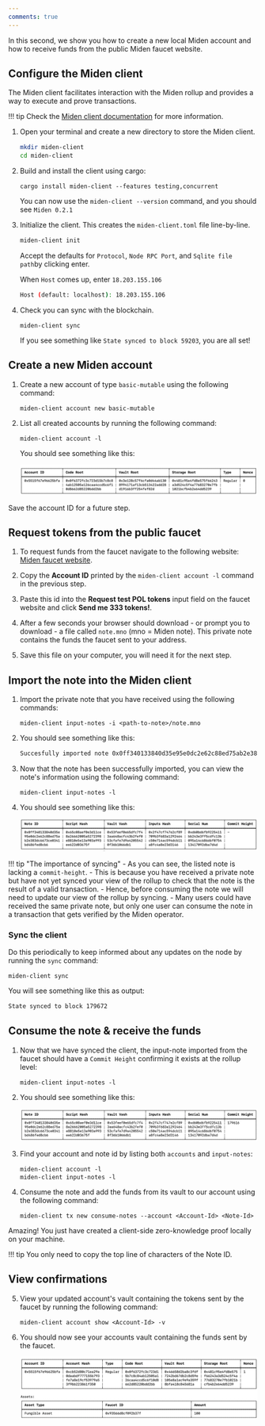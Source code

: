```yaml
---
comments: true
---
```


In this second, we show you how to create a new local Miden account and how to receive funds from the public Miden faucet website.

## Configure the Miden client

The Miden client facilitates interaction with the Miden rollup and provides a way to execute and prove transactions. 

!!! tip
      Check the [Miden client documentation](https://docs.polygon.technology/miden/miden-client/cli-reference/) for more information.

1. Open your terminal and create a new directory to store the Miden client.

    ```sh
    mkdir miden-client
    cd miden-client
    ```

2. Build and install the client using cargo:

      ```shell
      cargo install miden-client --features testing,concurrent
      ```
      You can now use the `miden-client --version` command, and you should see `Miden 0.2.1`

3. Initialize the client. This creates the `miden-client.toml` file line-by-line.

    ```sh
    miden-client init 
    ```

    Accept the defaults for `Protocol`, `Node RPC Port`, and `Sqlite file path`by clicking enter.

    When `Host` comes up, enter `18.203.155.106`

    ```sh
    Host (default: localhost): 18.203.155.106
    ```

4. Check you can sync with the blockchain. 

      ```shell
      miden-client sync
      ```
   If you see something like `State synced to block 59203`, you are all set!

## Create a new Miden account

1. Create a new account of type `basic-mutable` using the following command:

      ```shell
      miden-client account new basic-mutable
      ```

2. List all created accounts by running the following command:

      ```shell
      miden-client account -l
      ```
      You should see something like this:

      ![Result of listing miden accounts](../../img/get-started/miden-account-list.png)

Save the account ID for a future step.

## Request tokens from the public faucet

1. To request funds from the faucet navigate to the following website: [Miden faucet website](https://testnet.miden.io/).

2. Copy the **Account ID** printed by the `miden-client account -l` command in the previous step. 

3. Paste this id into the **Request test POL tokens** input field on the faucet website and click **Send me 333 tokens!**. 

4. After a few seconds your browser should download - or prompt you to download - a file called `note.mno` (mno = Miden note). This private note contains the funds the faucet sent to your address.

5. Save this file on your computer, you will need it for the next step. 

## Import the note into the Miden client

1. Import the private note that you have received using the following commands: 

      ```shell
      miden-client input-notes -i <path-to-note>/note.mno
      ```

2. You should see something like this:

      ```sh
      Succesfully imported note 0x0ff340133840d35e95e0dc2e62c88ed75ab2e383dc6673ce0341bd486fed8cb6
      ```

3. Now that the note has been successfully imported, you can view the note's information using the following command: 

      ```shell
      miden-client input-notes -l
      ```

4. You should see something like this:

      ![Result of viewing miden notes](../../img/get-started/note-view.png)

!!! tip "The importance of syncing"
      - As you can see, the listed note is lacking a `commit-height`. 
      - This is because you have received a private note but have not yet synced your view of the rollup to check that the note is the result of a valid transaction.
      - Hence, before consuming the note we will need to update our view of the rollup by syncing.
      - Many users could have received the same private note, but only one user can consume the note in a transaction that gets verified by the Miden operator.

### Sync the client

Do this periodically to keep informed about any updates on the node by running the `sync` command:

```shell
miden-client sync
```

You will see something like this as output:

```sh
State synced to block 179672
```

## Consume the note & receive the funds

1. Now that we have synced the client, the input-note imported from the faucet should have a `Commit Height` confirming it exists at the rollup level: 

      ```shell
      miden-client input-notes -l
      ```

2. You should see something like this:

      ![Viewing commit height info](../../img/get-started/commit-height.png)

3. Find your account and note id by listing both `accounts` and `input-notes`:

      ```shell
      miden-client account -l
      miden-client input-notes -l
      ```

4. Consume the note and add the funds from its vault to our account using the following command: 

      ```shell
      miden-client tx new consume-notes --account <Account-Id> <Note-Id>
      ```

  Amazing! You just have created a client-side zero-knowledge proof locally on your machine. 

!!! tip 
      You only need to copy the top line of characters of the Note ID.

## View confirmations

5. View your updated account's vault containing the tokens sent by the faucet by running the following command: 

      ```shell
      miden-client account show <Account-Id> -v
      ```

6. You should now see your accounts vault containing the funds sent by the faucet. 

      ![Viewing account vault with funds](../../img/get-started/view-account-vault.png)